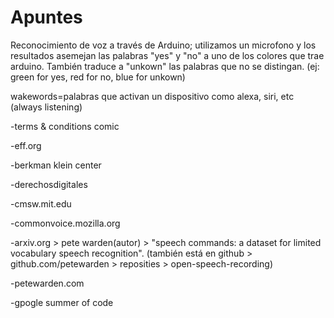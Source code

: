 # Apuntes
Reconocimiento de voz a través de Arduino; utilizamos un microfono y los resultados asemejan las palabras "yes" y "no" a uno de los colores que trae arduino. También traduce a "unkown" las palabras que no se distingan. (ej: green for yes, red for no, blue for unkown)

wakewords=palabras que activan un dispositivo como alexa, siri, etc (always listening)

-terms & conditions comic

-eff.org

-berkman klein center

-derechosdigitales

-cmsw.mit.edu

-commonvoice.mozilla.org

-arxiv.org > pete warden(autor) > "speech commands: a dataset for limited vocabulary speech recognition".
(también está en github > github.com/petewarden > reposities > open-speech-recording)

-petewarden.com

-gpogle summer of code



